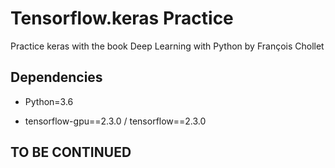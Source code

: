 # Tensorflow.keras Practice
 Practice keras with the book Deep Learning with Python by François Chollet



## Dependencies

* Python=3.6

* tensorflow-gpu==2.3.0 / tensorflow==2.3.0 



## TO BE CONTINUED

